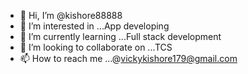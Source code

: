 - 👋 Hi, I’m @kishore88888
- 👀 I’m interested in ...App developing
- 🌱 I’m currently learning ...Full stack development
- 💞️ I’m looking to collaborate on ...TCS
- 📫 How to reach me ...@vickykishore179@gmail.com


<!---
kishore88888/kishore88888 is a ✨ special ✨ repository because its `README.md` (this file) appears on your GitHub profile.
You can click the Preview link to take a look at your changes.
--->
